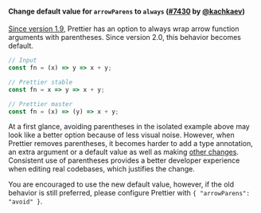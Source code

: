 #### Change default value for `arrowParens` to `always` ([#7430](https://github.com/prettier/prettier/pull/7430) by [@kachkaev](https://github.com/kachkaev))

[Since version 1.9](https://prettier.io/blog/2017/12/05/1.9.0.html#option-to-add-parens-in-arrow-function-arguments-3324httpsgithubcomprettierprettierpull3324-by-rattrayalexhttpsgithubcomrattrayalex-and-suchipihttpsgithubcomsuchipi), Prettier has an option to always wrap arrow function arguments with parentheses.
Since version 2.0, this behavior becomes default.

<!-- prettier-ignore -->
```ts
// Input
const fn = (x) => y => x + y;

// Prettier stable
const fn = x => y => x + y;

// Prettier master
const fn = (x) => (y) => x + y;
```

At a first glance, avoiding parentheses in the isolated example above may look like a better option because of less visual noise.
However, when Prettier removes parentheses, it becomes harder to add a type annotation, an extra argument or a default value as well as making [other changes](https://twitter.com/ManuelBieh/status/1181880524954050560).
Consistent use of parentheses provides a better developer experience when editing real codebases, which justifies the change.

You are encouraged to use the new default value, however, if the old behavior is still preferred, please configure Prettier with `{ "arrowParens": "avoid" }`.
